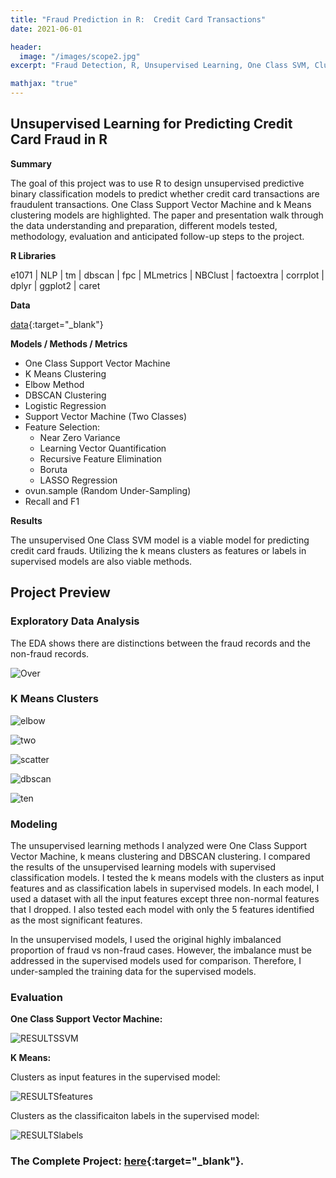 ```yaml
---
title: "Fraud Prediction in R:  Credit Card Transactions"
date: 2021-06-01

header:
  image: "/images/scope2.jpg"
excerpt: "Fraud Detection, R, Unsupervised Learning, One Class SVM, Clustering"

mathjax: "true"
---
```



## Unsupervised Learning for Predicting Credit Card Fraud in R

**Summary**

The goal of this project was to use R to design unsupervised predictive binary classification models to predict whether credit card transactions are fraudulent transactions.  One Class Support Vector Machine and k Means clustering models are highlighted.  The paper and presentation walk through the data understanding and preparation, different models tested, methodology, evaluation and anticipated follow-up steps to the project.  

**R Libraries**

e1071 | NLP | tm | dbscan | fpc | MLmetrics | NBClust | factoextra | corrplot | dplyr | ggplot2 | caret

**Data**

[data](https://www.kaggle.com/mlg-ulb/creditcardfraud){:target="_blank"}

**Models / Methods / Metrics**

* One Class Support Vector Machine 
* K Means Clustering
* Elbow Method
* DBSCAN Clustering
* Logistic Regression
* Support Vector Machine (Two Classes)
* Feature Selection:  
  + Near Zero Variance
  + Learning Vector Quantification
  + Recursive Feature Elimination
  + Boruta
  + LASSO Regression
* ovun.sample (Random Under-Sampling)
* Recall and F1

**Results**

The unsupervised One Class SVM model is a viable model for predicting credit card frauds.  Utilizing the k means clusters as features or labels in supervised models are also viable methods. 

## Project Preview

### Exploratory Data Analysis

The EDA shows there are distinctions between the fraud records and the non-fraud records.

![Over](/images/fraud/Overlapping.PNG)

### K Means Clusters

![elbow](/images/fraud/Elbow2.PNG)

![two](/images/fraud/2Cluster.PNG)

![scatter](/images/fraud/Scatter2.PNG)

![dbscan](/images/fraud/DBSCAN.PNG)

![ten](/images/fraud/ClustPlot.PNG)

### Modeling

The unsupervised learning methods I analyzed were One Class Support Vector Machine, k means clustering and DBSCAN clustering.  I compared the results of the unsupervised learning models with supervised classification models.  I tested the k means models with the clusters as input features and as classification labels in supervised models.  In each model, I used a dataset with all the input features except three non-normal features that I dropped.  I also tested each model with only the 5 features identified as the most significant features.

In the unsupervised models, I used the original highly imbalanced proportion of fraud vs non-fraud cases.  However, the imbalance must be addressed in the supervised models used for comparison.  Therefore, I under-sampled the training data for the supervised models.

### Evaluation

**One Class Support Vector Machine:**

![RESULTSSVM](/images/fraud/SVMresults.PNG)

**K Means:**

Clusters as input features in the supervised model:

![RESULTSfeatures](/images/fraud/FeaturesResults.PNG)

Clusters as the classificaiton labels in the supervised model:

![RESULTSlabels](/images/fraud/LabelsResults.PNG)


### The Complete Project: [here](https://github.com/MaryDonovanMartello/Fraud-Detection-in-R){:target="_blank"}.
<!-- teaser: "/images/Fraud2.PNG" -->
